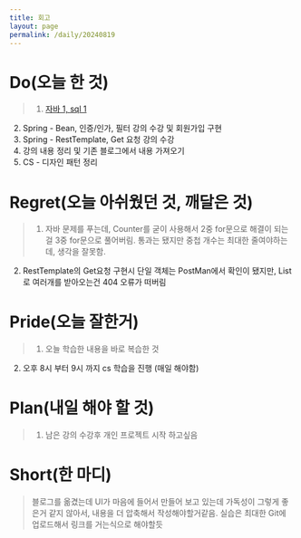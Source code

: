 ```yaml
---
title: 회고
layout: page
permalink: /daily/20240819
---
```


# Do(오늘 한 것)
>1. [자바 1, sql 1](https://github.com/Rlackdals981010/javacode/tree/main/code202408/20240819)
2. Spring - Bean, 인증/인가, 필터 강의 수강 및 회원가입 구현
3. Spring - RestTemplate, Get 요청 강의 수강
4. 강의 내용 정리 및 기존 블로그에서 내용 가져오기
5. CS - 디자인 패턴 정리

# Regret(오늘 아쉬웠던 것, 깨달은 것)
>1. 자바 문제를 푸는데, Counter를 굳이 사용해서 2중 for문으로 해결이 되는걸 3중 for문으로 풀어버림. 통과는 됐지만 중첩 개수는 최대한 줄여야하는데, 생각을 잘못함.
2. RestTemplate의 Get요청 구현시 단일 객체는 PostMan에서 확인이 됐지만, List로 여러개를 받아오는건 404 오류가 떠버림

# Pride(오늘 잘한거)
>1. 오늘 학습한 내용을 바로 복습한 것
2. 오후 8시 부터 9시 까지 cs 학습을 진행 (매일 해야함)

# Plan(내일 해야 할 것)
>1. 남은 강의 수강후 개인 프로젝트 시작 하고싶음

# Short(한 마디)
>블로그를 옮겼는데 UI가 마음에 들어서 만들어 보고 있는데 가독성이 그렇게 좋은거 같지 않아서, 내용을 더 압축해서 작성해야할거같음.
실습은 최대한 Git에 업로드해서 링크를 거는식으로 해야할듯

